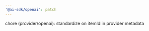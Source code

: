 ```yaml
---
'@ai-sdk/openai': patch
---
```


chore (provider/openai): standardize on itemId in provider metadata
